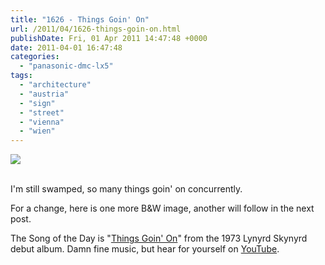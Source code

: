 ```yaml
---
title: "1626 - Things Goin' On"
url: /2011/04/1626-things-goin-on.html
publishDate: Fri, 01 Apr 2011 14:47:48 +0000
date: 2011-04-01 16:47:48
categories: 
  - "panasonic-dmc-lx5"
tags: 
  - "architecture"
  - "austria"
  - "sign"
  - "street"
  - "vienna"
  - "wien"
---
```

<div class="container">
<div class="center"><a target="_blank" href="https://d25zfm9zpd7gm5.cloudfront.net/1200x1200/2011/20110331_094709_ps.jpg"><img src="https://d25zfm9zpd7gm5.cloudfront.net/0600x0600/2011/20110331_094709_ps.jpg" /></a></div>
</div>
<br />

I'm still swamped, so many things goin' on concurrently.

 For a change, here is one more B&amp;W image, another will follow in the next post.

The Song of the Day is "<a target="_blank" href="http://www.lyricsmode.com/lyrics/l/lynyrd_skynyrd/things_goin_on.html">Things Goin' On</a>" from the 1973 Lynyrd Skynyrd debut album. Damn fine music, but hear for yourself on <a target="_blank" href="http://www.youtube.com/watch?v=xId25aroayo">YouTube</a>.
